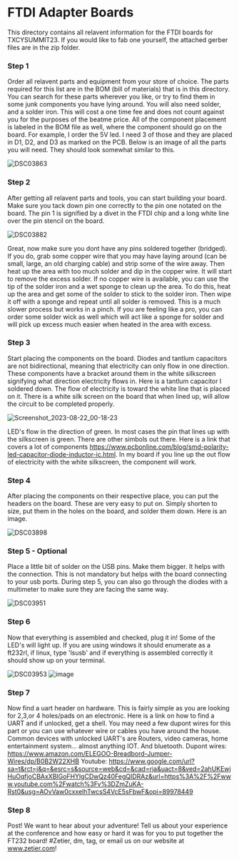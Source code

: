 # FTDI Adapter Boards

This directory contains all relavent information for the FTDI boards for TXCYSUMMIT23. If you would like to fab one yourself, the attached gerber files are in the zip folder. 

### Step 1

Order all relavent parts and equipment from your store of choice. The parts required for this list are in the BOM (bill of materials) that is in this directory. You can search for these parts wherever you like, or try to find them in some junk components you have lying around. You will also need solder, and a solder iron. This will cost a one time fee and does not count against you for the purposes of the beatme price. All of the component placement is labeled in the BOM file as well, where the component should go on the board. For example, I order the 5V led. I need 3 of those and they are placed in D1, D2, and D3 as marked on the PCB. Below is an image of all the parts you will need. They should look somewhat similar to this. 

![DSC03863](https://github.com/Zetier/Texas-Cyber-Summit-2023-Talks/assets/142856655/3089e65d-8c1e-4637-8c1d-dd423cbcf68c)


### Step 2

After getting all relavent parts and tools, you can start building your board. Make sure you tack down pin one correctly to the pin one notated on the board. The pin 1 is signified by a divet in the FTDI chip and a long white line over the pin stencil on the board. 

![DSC03882](https://github.com/Zetier/Texas-Cyber-Summit-2023-Talks/assets/142856655/d50111c7-63b3-4961-a305-f9a06937ab94)

Great, now make sure you dont have any pins soldered together (bridged). If you do, grab some copper wire that you may have laying around (can be small, large, an old charging cable) and strip some of the wire away. Then heat up the area with too much solder and dip in the copper wire. It will start to remove the excess solder. If no copper wire is available, you can use the tip of the solder iron and a wet sponge to clean up the area. To do this, heat up the area and get some of the solder to stick to the solder iron. Then wipe it off with a sponge and repeat until all solder is removed. This is a much slower process but works in a pinch. If you are feeling like a pro, you can order some solder wick as well which will act like a sponge for solder and will pick up excess much easier when heated in the area with excess. 

### Step 3

Start placing the components on the board. Diodes and tantlum capacitors are not bidirectional, meaning that electricity can only flow in one direction. These components have a bracket around them in the white silkscreen signifying what direction electricity flows in. Here is a tantlum capacitor I soldered down. The flow of electricity is toward the white line that is placed on it. There is a white silk screen on the board that when lined up, will allow the circuit to be completed properly. 

![Screenshot_2023-08-22_00-18-23](https://github.com/Zetier/Texas-Cyber-Summit-2023-Talks/assets/142856655/0b51b70c-44d7-456d-a102-cad3004727f5)

LED's flow in the direction of green. In most cases the pin that lines up with the silkscreen is green. There are other simbols out there. Here is a link that covers a lot of components https://www.pcbonline.com/blog/smd-polarity-led-capacitor-diode-inductor-ic.html. In my board if you line up the out flow of electricity with the white silkscreen, the component will work. 

### Step 4

After placing the components on their respective place, you can put the headers on the board. These are very easy to put on. Simply shorten to size, put them in the holes on the board, and solder them down. Here is an image. 

![DSC03898](https://github.com/Zetier/Texas-Cyber-Summit-2023-Talks/assets/142856655/c889eaee-3048-491b-a539-2c75fb73f0b5)


### Step 5 - Optional

Place a little bit of solder on the USB pins. Make them bigger. It helps with the connection. This is not mandatory but helps with the board connecting to your usb ports. During step 5, you can also go through the diodes with a multimeter to make sure they are facing the same way. 

![DSC03951](https://github.com/Zetier/Texas-Cyber-Summit-2023-Talks/assets/142856655/63ba30bb-5287-4683-bf4d-9857ad3052a9)

### Step 6

Now that everything is assembled and checked, plug it in! Some of the LED's will light up. If you are using windows it should enumerate as a ft232rl, if linux, type 'lsusb' and if everything is assembled correctly it should show up on your terminal. 

![DSC03953](https://github.com/Zetier/Texas-Cyber-Summit-2023-Talks/assets/142856655/58bd099a-170a-4bbb-905d-62ac7864b71f)
![image](https://github.com/Zetier/Texas-Cyber-Summit-2023-Talks/assets/142856655/ac181349-9d95-4b96-ae92-930cbf8c057c)



### Step 7

Now find a uart header on hardware. This is fairly simple as you are looking for 2,3,or 4 holes/pads on an electronic. Here is a link on how to find a UART and if unlocked, get a shell. You may need a few dupont wires for this part or you can use whatever wire or cables you have around the house. Common devices with unlocked UART's are Routers, video cameras, home entertainment system... almost anything IOT. And bluetooth.
Dupont wires: https://www.amazon.com/ELEGOO-Breadbord-Jumper-Wires/dp/B0B2W22XHB
Youtube: https://www.google.com/url?sa=t&rct=j&q=&esrc=s&source=web&cd=&cad=rja&uact=8&ved=2ahUKEwjHuOqfjoCBAxXBlGoFHYlgCDwQz40FegQIDRAz&url=https%3A%2F%2Fwww.youtube.com%2Fwatch%3Fv%3DZmZuKA-Rst0&usg=AOvVaw0cxxeIhTwcsS4VcE5sFbwF&opi=89978449

### Step 8

Post! We want to hear about your adventure! Tell us about your experience at the conference and how easy or hard it was for you to put together the FT232 board! #Zetier, dm, tag, or email us on our website at www.zetier.com!




